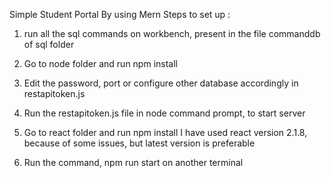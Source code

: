 Simple Student Portal By using Mern
Steps to set up :

1. run all the sql commands on workbench, present in the file commanddb of sql folder

2. Go to node folder and run npm install

3. Edit the password, port or configure other database accordingly in restapitoken.js
  
4. Run the restapitoken.js file in node command prompt, to start server
 
5. Go to react folder and run npm install
I have used react version 2.1.8, because of some issues, but latest version is preferable
 
6. Run the command, npm run start on another terminal
